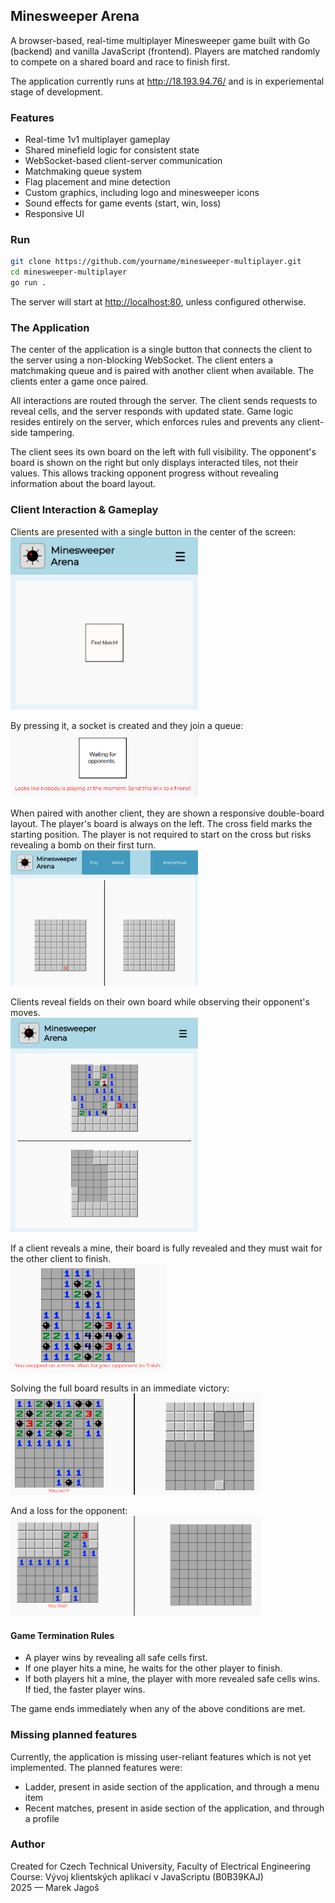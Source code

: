 ## Minesweeper Arena

A browser-based, real-time multiplayer Minesweeper game built with Go (backend) and vanilla JavaScript (frontend). Players are matched randomly to compete on a shared board and race to finish first.

The application currently runs at http://18.193.94.76/ and is in experiemental stage of development.

### Features

- Real-time 1v1 multiplayer gameplay
- Shared minefield logic for consistent state
- WebSocket-based client-server communication
- Matchmaking queue system
- Flag placement and mine detection
- Custom graphics, including logo and minesweeper icons
- Sound effects for game events (start, win, loss)
- Responsive UI

### Run

```sh
git clone https://github.com/yourname/minesweeper-multiplayer.git
cd minesweeper-multiplayer
go run .
```

The server will start at [http://localhost:80](http://localhost:80), unless configured otherwise.

### The Application

The center of the application is a single button that connects the client to the server using a non-blocking WebSocket. The client enters a matchmaking queue and is paired with another client when available. The clients enter a game once paired.

All interactions are routed through the server. The client sends requests to reveal cells, and the server responds with updated state. Game logic resides entirely on the server, which enforces rules and prevents any client-side tampering.

The client sees its own board on the left with full visibility. The opponent's board is shown on the right but only displays interacted tiles, not their values. This allows tracking opponent progress without revealing information about the board layout.

### Client Interaction & Gameplay

Clients are presented with a single button in the center of the screen:  
<img src="docs/image-6.png" width="300"/>

By pressing it, a socket is created and they join a queue:  
<img src="docs/image-1.png" width="300"/>

When paired with another client, they are shown a responsive double-board layout. The player's board is always on the left. The cross field marks the starting position. The player is not required to start on the cross but risks revealing a bomb on their first turn.  
<img src="docs/image-9.png" width="300"/>

Clients reveal fields on their own board while observing their opponent's moves.  
<img src="docs/image-13.png" width="300"/>

If a client reveals a mine, their board is fully revealed and they must wait for the other client to finish.  
<img src="docs/image-12.png" width="250"/>

Solving the full board results in an immediate victory:  
<img src="docs/image-4.png" width="400"/>

And a loss for the opponent:  
<img src="docs/image-5.png" width="400"/>



#### Game Termination Rules

- A player wins by revealing all safe cells first.
- If one player hits a mine, he waits for the other player to finish.
- If both players hit a mine, the player with more revealed safe cells wins. If tied, the faster player wins.

The game ends immediately when any of the above conditions are met.

### Missing planned features

Currently, the application is missing user-reliant features which is not yet implemented. The planned features were:
- Ladder, present in aside section of the application, and through a menu item
- Recent matches, present in aside section of the application, and through a profile

### Author

Created for Czech Technical University, Faculty of Electrical Engineering  
Course: Vývoj klientských aplikací v JavaScriptu (B0B39KAJ)  
2025 — Marek Jagoš
